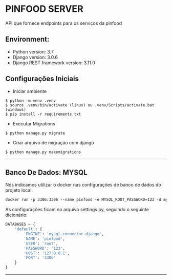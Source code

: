 # PINFOOD SERVER

API que fornece endpoints para os serviços da pinfood

## Environment:
- Python version: 3.7
- Django version: 3.0.6
- Django REST framework version: 3.11.0

## Configurações Iniciais

* Iniciar ambiente

```shell script
$ python -m venv .venv
$ source .venv/bin/activate (linux) ou .venv/Scripts/activate.bat (windows)
$ pip install -r requirements.txt
```

* Executar Migrations

```shell script
$ python manage.py migrate
```

* Criar arquivo de migração com django

```shell script
$ python manage.py makemigrations
```

---
## Banco De Dados: MYSQL

Nós indicamos utilizar o docker nas configurações de banco de dados do projeto local.

```dockerfile
docker run -p 3306:3306 --name pinfood -e MYSQL_ROOT_PASSWORD=123 -d mysql
```

As configurações ficam no arquivo settings.py, seguindo o seguinte dicionário:

```python
DATABASES = {
    'default': {
        'ENGINE': 'mysql.connector.django',
        'NAME': 'pinfood',
        'USER': 'root',
        'PASSWORD': '123',
        'HOST': '127.0.0.1',
        'PORT': '3306'
    }
}
```
---
